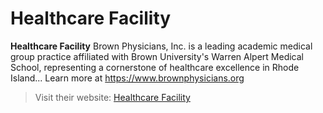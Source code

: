 # Healthcare Facility

**Healthcare Facility** Brown Physicians, Inc. is a leading academic medical group practice affiliated with Brown University's Warren Alpert Medical School, representing a cornerstone of healthcare excellence in Rhode Island... Learn more at https://www.brownphysicians.org

> Visit their website: [Healthcare Facility](https://www.brownphysicians.org)